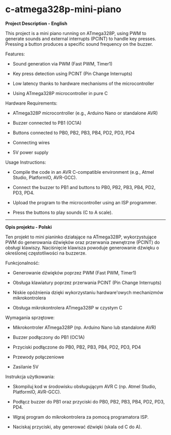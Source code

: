 # c-atmega328p-mini-piano

**Project Description - English**

This project is a mini piano running on ATmega328P, using PWM to generate sounds and external interrupts (PCINT) to handle key presses. Pressing a button produces a specific sound frequency on the buzzer.

Features:

- Sound generation via PWM (Fast PWM, Timer1)

- Key press detection using PCINT (Pin Change Interrupts)

- Low latency thanks to hardware mechanisms of the microcontroller

- Using ATmega328P microcontroller in pure C

Hardware Requirements:

- ATmega328P microcontroller (e.g., Arduino Nano or standalone AVR)

- Buzzer connected to PB1 (OC1A)

- Buttons connected to PB0, PB2, PB3, PB4, PD2, PD3, PD4

- Connecting wires

- 5V power supply

Usage Instructions:

- Compile the code in an AVR C-compatible environment (e.g., Atmel Studio, PlatformIO, AVR-GCC).

- Connect the buzzer to PB1 and buttons to PB0, PB2, PB3, PB4, PD2, PD3, PD4.

- Upload the program to the microcontroller using an ISP programmer.

- Press the buttons to play sounds (C to A scale).

----------------------------------------------------------------------------------------------------------------------------------------------------------------------------------------------------------------------

**Opis projektu - Polski**

Ten projekt to mini pianinko działające na ATmega328P, wykorzystujące PWM do generowania dźwięków oraz przerwania zewnętrzne (PCINT) do obsługi klawiszy. Naciśnięcie klawisza powoduje generowanie dźwięku o określonej częstotliwości na buzzerze.

Funkcjonalność:

- Generowanie dźwięków poprzez PWM (Fast PWM, Timer1)

- Obsługa klawiatury poprzez przerwania PCINT (Pin Change Interrupts)

- Niskie opóźnienia dzięki wykorzystaniu hardware'owych mechanizmów mikrokontrolera

- Obsługa mikrokontrolera ATmega328P w czystym C

Wymagania sprzętowe:

- Mikrokontroler ATmega328P (np. Arduino Nano lub standalone AVR)

- Buzzer podłączony do PB1 (OC1A)

- Przyciski podłączone do PB0, PB2, PB3, PB4, PD2, PD3, PD4

- Przewody połączeniowe

- Zasilanie 5V

Instrukcja użytkowania:

- Skompiluj kod w środowisku obsługującym AVR C (np. Atmel Studio, PlatformIO, AVR-GCC).

- Podłącz buzzer do PB1 oraz przyciski do PB0, PB2, PB3, PB4, PD2, PD3, PD4.

- Wgraj program do mikrokontrolera za pomocą programatora ISP.

- Naciskaj przyciski, aby generować dźwięki (skala od C do A).

